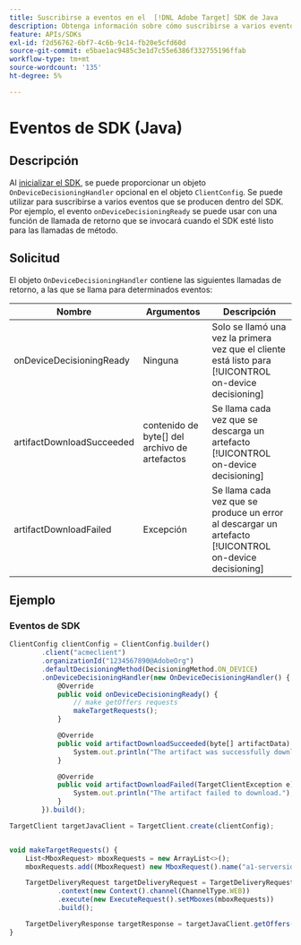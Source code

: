 ```yaml
---
title: Suscribirse a eventos en el  [!DNL Adobe Target] SDK de Java
description: Obtenga información sobre cómo suscribirse a varios eventos que se producen dentro del SDK de Java mediante el objeto [!UICONTROL OnDeviceDecisioningHandler].
feature: APIs/SDKs
exl-id: f2d56762-6bf7-4c6b-9c14-fb20e5cfd60d
source-git-commit: e5bae1ac9485c3e1d7c55e6386f332755196ffab
workflow-type: tm+mt
source-wordcount: '135'
ht-degree: 5%

---
```


# Eventos de SDK (Java)

## Descripción

Al [inicializar el SDK](initialize-sdk.md), se puede proporcionar un objeto `OnDeviceDecisioningHandler` opcional en el objeto `ClientConfig`. Se puede utilizar para suscribirse a varios eventos que se producen dentro del SDK. Por ejemplo, el evento `onDeviceDecisioningReady` se puede usar con una función de llamada de retorno que se invocará cuando el SDK esté listo para las llamadas de método.

## Solicitud

El objeto `OnDeviceDecisioningHandler` contiene las siguientes llamadas de retorno, a las que se llama para determinados eventos:

| Nombre | Argumentos | Descripción |
| --- | --- | --- |
| onDeviceDecisioningReady | Ninguna | Solo se llamó una vez la primera vez que el cliente está listo para [!UICONTROL on-device decisioning] |
| artifactDownloadSucceeded | contenido de byte[] del archivo de artefactos | Se llama cada vez que se descarga un artefacto [!UICONTROL on-device decisioning] |
| artifactDownloadFailed | Excepción | Se llama cada vez que se produce un error al descargar un artefacto [!UICONTROL on-device decisioning] |

## Ejemplo

### Eventos de SDK

```javascript {line-numbers="true"}
ClientConfig clientConfig = ClientConfig.builder()
        .client("acmeclient")
        .organizationId("1234567890@AdobeOrg")
        .defaultDecisioningMethod(DecisioningMethod.ON_DEVICE)
        .onDeviceDecisioningHandler(new OnDeviceDecisioningHandler() {
            @Override
            public void onDeviceDecisioningReady() {
                // make getOffers requests
                makeTargetRequests();
            }

            @Override
            public void artifactDownloadSucceeded(byte[] artifactData) {
                System.out.println("The artifact was successfully downloaded.");
            }

            @Override
            public void artifactDownloadFailed(TargetClientException e) {
                System.out.println("The artifact failed to download.");
            }
        }).build();

TargetClient targetJavaClient = TargetClient.create(clientConfig);


void makeTargetRequests() {
    List<MboxRequest> mboxRequests = new ArrayList<>();
    mboxRequests.add((MboxRequest) new MboxRequest().name("a1-serverside-ab").index(1));

    TargetDeliveryRequest targetDeliveryRequest = TargetDeliveryRequest.builder()
            .context(new Context().channel(ChannelType.WEB))
            .execute(new ExecuteRequest().setMboxes(mboxRequests))
            .build();

    TargetDeliveryResponse targetResponse = targetJavaClient.getOffers(targetDeliveryRequest);
}
```
